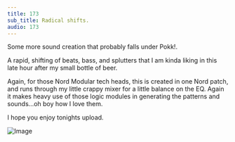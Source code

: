 ```yaml
---
title: 173
sub_title: Radical shifts.
audio: 173
---
```


Some more sound creation that probably falls under Pokk!. 

A rapid, shifting of beats, bass, and splutters that I am kinda liking in this late hour after my small bottle of beer.

Again, for those Nord Modular tech heads, this is created in one Nord patch, and runs through my little crappy mixer for a little balance on the EQ. Again it makes heavy use of those logic modules in generating the patterns and sounds…oh boy how I love them. 

I hope you enjoy tonights upload.

![Image](/assets/img/Snd-173.png)